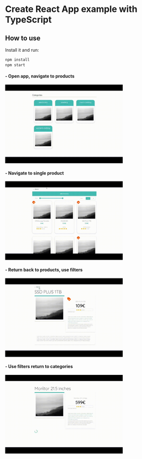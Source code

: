 # Create React App example with TypeScript

## How to use

Install it and run:

```sh
npm install
npm start
```


#### - Open app, navigate to products 
<p float=left>
<img src="https://github.com/athangk/shop-animate-react/blob/main/video_1_gif.gif" width="380">
  </p>


#### - Navigate to single product
<p float=left>
<img src="https://github.com/athangk/shop-animate-react/blob/main/video_2_gif.gif" width="380">
  </p>
  
  #### - Return back to products, use filters
<p float=left>
<img src="https://github.com/athangk/shop-animate-react/blob/main/video_3_gif.gif" width="380">
  </p>


#### - Use filters return to categories
<p float=left>
<img src="https://github.com/athangk/shop-animate-react/blob/main/video_4_gif.gif" width="380">
  </p>

